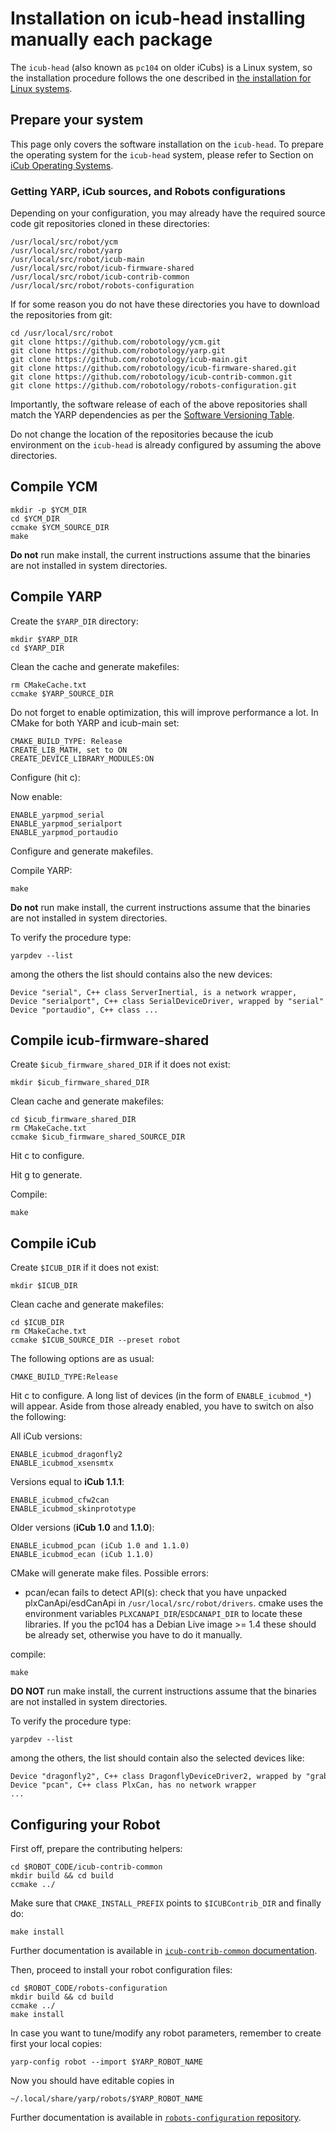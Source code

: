 #  Installation on icub-head installing manually each package

The `icub-head` (also known as `pc104` on older iCubs) is a Linux system, so the
installation procedure follows the one described in [the installation for Linux systems](linux_from_sources_manual.md).

## Prepare your system
This page only covers the software installation on the `icub-head`. To prepare the operating system for the `icub-head` system,
please refer to Section on [iCub Operating Systems](../icub_operating_systems/index.md).

### Getting YARP, iCub sources, and Robots configurations

Depending on your configuration, you may already have the required source code git repositories cloned in these directories:

~~~
/usr/local/src/robot/ycm
/usr/local/src/robot/yarp
/usr/local/src/robot/icub-main
/usr/local/src/robot/icub-firmware-shared
/usr/local/src/robot/icub-contrib-common
/usr/local/src/robot/robots-configuration
~~~

If for some reason you do not have these directories you have to
download the repositories from git:

~~~
cd /usr/local/src/robot
git clone https://github.com/robotology/ycm.git
git clone https://github.com/robotology/yarp.git
git clone https://github.com/robotology/icub-main.git
git clone https://github.com/robotology/icub-firmware-shared.git
git clone https://github.com/robotology/icub-contrib-common.git
git clone https://github.com/robotology/robots-configuration.git
~~~

Importantly, the software release of each of the above repositories
shall match the YARP dependencies as per the [Software Versioning
Table](../sw_versioning_table/index.md).

Do not change the location of the repositories because the icub
environment on the `icub-head` is already configured by assuming the above
directories.

## Compile YCM
~~~
mkdir -p $YCM_DIR
cd $YCM_DIR
ccmake $YCM_SOURCE_DIR
make
~~~

**Do not** run make install, the current instructions assume that the
binaries are not installed in system directories.

## Compile YARP

Create the `$YARP_DIR` directory:

~~~
mkdir $YARP_DIR
cd $YARP_DIR
~~~

Clean the cache and generate makefiles:
~~~
rm CMakeCache.txt
ccmake $YARP_SOURCE_DIR
~~~

Do not forget to enable optimization, this will improve performance a
lot. In CMake for both YARP and icub-main set:

~~~
CMAKE_BUILD_TYPE: Release
CREATE_LIB_MATH, set to ON
CREATE_DEVICE_LIBRARY_MODULES:ON
~~~

Configure (hit c):

Now enable:

~~~
ENABLE_yarpmod_serial
ENABLE_yarpmod_serialport
ENABLE_yarpmod_portaudio
~~~

Configure and generate makefiles.

Compile YARP:

~~~
make
~~~

**Do not** run make install, the current instructions assume that the
binaries are not installed in system directories.

To verify the procedure type:

~~~
yarpdev --list
~~~

among the others the list should contains also the new devices:

~~~
Device "serial", C++ class ServerInertial, is a network wrapper,
Device "serialport", C++ class SerialDeviceDriver, wrapped by "serial"
Device "portaudio", C++ class ...
~~~

## Compile icub-firmware-shared

Create `$icub_firmware_shared_DIR` if it does not exist:

~~~
mkdir $icub_firmware_shared_DIR
~~~

Clean cache and generate makefiles:
~~~
cd $icub_firmware_shared_DIR
rm CMakeCache.txt
ccmake $icub_firmware_shared_SOURCE_DIR
~~~

Hit c to configure.

Hit g to generate.

Compile:

~~~
make
~~~

## Compile iCub

Create `$ICUB_DIR` if it does not exist:

~~~
mkdir $ICUB_DIR
~~~

Clean cache and generate makefiles:
~~~
cd $ICUB_DIR
rm CMakeCache.txt
ccmake $ICUB_SOURCE_DIR --preset robot
~~~

The following options are as usual:
~~~
CMAKE_BUILD_TYPE:Release
~~~

Hit c to configure. A long list of devices (in the form of `ENABLE_icubmod_*`) will appear.
Aside from those already enabled, you have to switch on also the following:

All iCub versions:
~~~
ENABLE_icubmod_dragonfly2
ENABLE_icubmod_xsensmtx
~~~

Versions equal to **iCub 1.1.1**:
~~~
ENABLE_icubmod_cfw2can
ENABLE_icubmod_skinprototype
~~~

Older versions (**iCub 1.0** and **1.1.0**):
~~~
ENABLE_icubmod_pcan (iCub 1.0 and 1.1.0)
ENABLE_icubmod_ecan (iCub 1.1.0)
~~~

CMake will generate make files. Possible errors:

  - pcan/ecan fails to detect API(s): check that you have unpacked
    plxCanApi/esdCanApi in `/usr/local/src/robot/drivers`. cmake uses the
    environment variables `PLXCANAPI_DIR`/`ESDCANAPI_DIR` to locate these
    libraries. If you the pc104 has a Debian Live image \>= 1.4 these
    should be already set, otherwise you have to do it manually.

compile:

~~~
make
~~~

**DO NOT** run make install, the current instructions assume that the
binaries are not installed in system directories.

To verify the procedure type:

~~~
yarpdev --list
~~~

among the others, the list should contain also the selected devices
like:

~~~
Device "dragonfly2", C++ class DragonflyDeviceDriver2, wrapped by "grabber"
Device "pcan", C++ class PlxCan, has no network wrapper
...
~~~

## Configuring your Robot

First off, prepare the contributing helpers:

~~~
cd $ROBOT_CODE/icub-contrib-common
mkdir build && cd build
ccmake ../
~~~

Make sure that `CMAKE_INSTALL_PREFIX` points to `$ICUBContrib_DIR` and
finally do:

~~~
make install
~~~

Further documentation is available in [`icub-contrib-common` documentation](https://github.com/robotology/icub-contrib-common).

Then, proceed to install your robot configuration files:

~~~
cd $ROBOT_CODE/robots-configuration
mkdir build && cd build
ccmake ../
make install
~~~

In case you want to tune/modify any robot parameters, remember to create
first your local copies:

~~~
yarp-config robot --import $YARP_ROBOT_NAME
~~~

Now you should have editable copies in
~~~
~/.local/share/yarp/robots/$YARP_ROBOT_NAME
~~~

Further documentation is available in [`robots-configuration` repository](https://github.com/robotology/robots-configuration).
